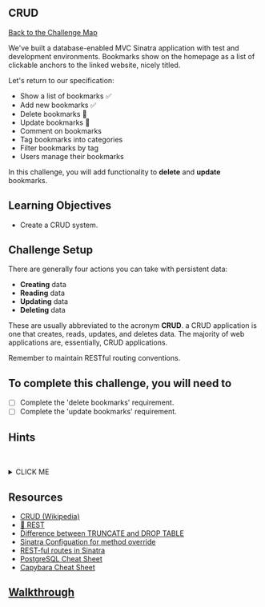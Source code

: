 ## CRUD

[Back to the Challenge Map](00_challenge_map.md#challenges)

We've built a database-enabled MVC Sinatra application with test and development environments. Bookmarks show on the homepage as a list of clickable anchors to the linked website, nicely titled.

Let's return to our specification:

* Show a list of bookmarks :white_check_mark:
* Add new bookmarks :white_check_mark:
* Delete bookmarks :construction:
* Update bookmarks :construction:
* Comment on bookmarks
* Tag bookmarks into categories
* Filter bookmarks by tag
* Users manage their bookmarks

In this challenge, you will add functionality to **delete** and **update** bookmarks.

## Learning Objectives

* Create a CRUD system.

## Challenge Setup

There are generally four actions you can take with persistent data:

- **Creating** data
- **Reading** data
- **Updating** data
- **Deleting** data

These are usually abbreviated to the acronym **CRUD**. a CRUD application is one that creates, reads, updates, and deletes data. The majority of web applications are, essentially, CRUD applications.

Remember to maintain RESTful routing conventions.

## To complete this challenge, you will need to

- [ ] Complete the 'delete bookmarks' requirement.
- [ ] Complete the 'update bookmarks' requirement.

## Hints
&nbsp;<details><summary>CLICK ME</summary>
- You'll likely need to write the methods `Bookmark.delete` and `Bookmark.update`.  
- You'll probably want a `Bookmark.find` method in order to retrieve the specific Bookmark you want to update.
- You could make use of the [SQL WHERE keyword](https://www.w3schools.com/sql/sql_where.asp) to retrieve the correct Bookmark.
- In order to keep your routes RESTful, you may want to make use of Sinatra's [named parameters](http://sinatrarb.com/intro.html) - you'll need to need to enable `method_override` to use this feature.
- If the feature tests are failing because there is no bookmark with an `id` of `1`, this might be because of how you are cleaning the database between your tests. Check to see whether you are using `TRUNCATE` or `DROP TABLE`. The resources below includes an explanation of the differences between these actions.
&nbsp;</details>

## Resources

* [CRUD (Wikipedia)](https://en.wikipedia.org/wiki/Create,_read,_update_and_delete)
* [:pill: REST](../pills/rest.md)
* [Difference between TRUNCATE and DROP TABLE](https://stackoverflow.com/questions/135653/difference-between-drop-table-and-truncate-table)
* [Sinatra Configuation for method override](http://sinatrarb.com/configuration.html)
* [REST-ful routes in Sinatra](https://learn.co/lessons/sinatra-restful-routes-readme)
* [PostgreSQL Cheat Sheet](http://www.postgresqltutorial.com/postgresql-cheat-sheet/)
* [Capybara Cheat Sheet](https://gist.github.com/cmkoller/0d3b048b3c4b48ee4955)

## [Walkthrough](walkthroughs/13.md)
